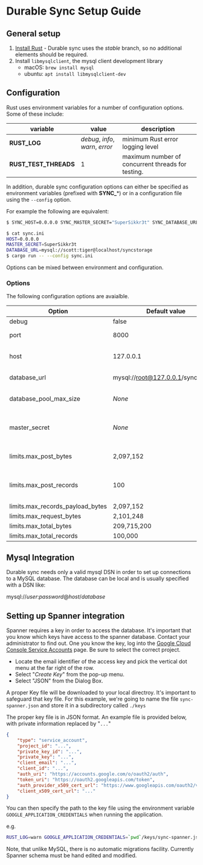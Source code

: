# Durable Sync Setup Guide

## General setup
 1) [Install Rust](https://rustup.rs) - Durable sync uses the *stable* branch, so no additional elements should be required.
 2) Install `libmysqlclient`, the mysql client development library 
    * macOS: `brew install mysql` 
    * ubuntu: `apt install libmysqlclient-dev`

## Configuration
Rust uses environment variables for a number of configuration options. Some of these include:

| variable | value | description |
| --- | --- | --- |
| **RUST_LOG** | *debug*, *info*, *warn*, *error* | minimum Rust error logging level |
| **RUST_TEST_THREADS** | 1  | maximum number of concurrent threads for testing. |

In addition, durable sync configuration options can either be specified as environment variables (prefixed with **SYNC_***) or in a configuration file using the `--config` option.

For example the following are equivalent:
```bash
$ SYNC_HOST=0.0.0.0 SYNC_MASTER_SECRET="SuperSikkr3t" SYNC_DATABASE_URL=mysql://scott:tiger@localhost/syncstorage cargo run
```

```bash
$ cat sync.ini
HOST=0.0.0.0
MASTER_SECRET=SuperSikkr3t
DATABASE_URL=mysql://scott:tiger@localhost/syncstorage
$ cargo run -- --config sync.ini
```

Options can be mixed between environment and configuration.

### Options
The following configuration options are avaialble.

| Option | Default value |Description |
| --- | --- | --- |
| debug | false | _unused_ |
| port | 8000 | connection port |
| host | 127.0.0.1 | host to listen for connections |
| database_url | mysql://root@127.0.0.1/syncstorage | database DSN |
| database_pool_max_size | _None_ | Max pool of database connections |
| master_secret| _None_ |  Sync master encryption secret |
| limits.max_post_bytes | 2,097,152‬ | Largest record post size | 
| limits.max_post_records | 100 | Largest number of records per post | 
| limits.max_records_payload_bytes | 2,097,152‬ | Largest ... | 
| limits.max_request_bytes | 2,101,248 | Largest ... |
| limits.max_total_bytes | 209,715,200 | Largest ... |
| limits.max_total_records | 100,000 | Largest ... |

## Mysql Integration

Durable sync needs only a valid mysql DSN in order to set up connections to a MySQL database. The database can be local and is usually specified with a DSN like:

mysql://_user_:_password_@_host_/_database_

## Setting up Spanner integration

Spanner requires a key in order to access the database. It's important that you know which keys have access to the spanner database. Contact your administrator 
to find out. One you know the key, log into the [Google Cloud Console Service Accounts](https://console.cloud.google.com/iam-admin/serviceaccounts) page. Be sure to 
select the correct project.

* Locate the email identifier of the access key and pick the vertical dot menu at the far right of the row. 
* Select "*Create Key*" from the pop-up menu.
* Select "JSON" from the Dialog Box.

A proper Key file will be downloaded to your local directroy. It's important to safeguard that key file. For this example, we're going to name the file 
`sync-spanner.json` and store it in a subdirectory called `./keys`

The proper key file is in JSON format. An example file is provided below, with private information replaced by "`...`"
```json
{ 
    "type": "service_account",
    "project_id": "...",
    "private_key_id": "...",
    "private_key": "...",
    "client_email": "...",
    "client_id": "...",
    "auth_uri": "https://accounts.google.com/o/oauth2/auth",
    "token_uri": "https://oauth2.googleapis.com/token",
    "auth_provider_x509_cert_url": "https://www.googleapis.com/oauth2/v1/certs",
    "client_x509_cert_url": "..."
}
```
You can then specify the path to the key file using the environment variable `GOOGLE_APPLICATION_CREDENTIALS` when running the application.

e.g.
```bash
RUST_LOG=warn GOOGLE_APPLICATION_CREDENTIALS=`pwd`/keys/sync-spanner.json` cargo run -- --config sync.ini
```

Note, that unlike MySQL, there is no automatic migrations facility. Currently Spanner schema must be hand edited and modified.